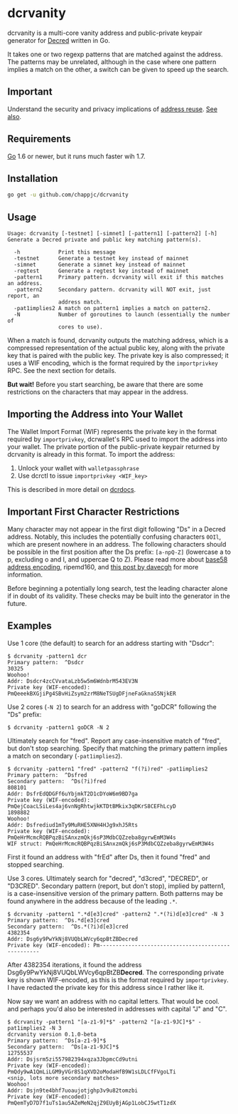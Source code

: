 dcrvanity
====

dcrvanity is a multi-core vanity address and public-private keypair generator
for [Decred](https://decred.org/) written in Go.

It takes one or two regexp patterns that are matched against the address.  The
patterns may be unrelated, although in the case where one pattern implies a
match on the other, a switch can be given to speed up the search.

## Important

Understand the security and privacy implications of [address reuse][1].  [See
also][2].

## Requirements

[Go](http://golang.org) 1.6 or newer, but it runs much faster wih 1.7.

## Installation

```bash
go get -u github.com/chappjc/dcrvanity
```

## Usage

```none
Usage: dcrvanity [-testnet] [-simnet] [-pattern1] [-pattern2] [-h]
Generate a Decred private and public key matching pattern(s).

  -h            Print this message
  -testnet      Generate a testnet key instead of mainnet
  -simnet       Generate a simnet key instead of mainnet
  -regtest      Generate a regtest key instead of mainnet
  -pattern1     Primary pattern. dcrvanity will exit if this matches an address.
  -pattern2     Secondary pattern. dcrvanity will NOT exit, just report, an
                address match.
  -pat1implies2 A match on pattern1 implies a match on pattern2.
  -N            Number of goroutines to launch (essentially the number of
                cores to use).
```

When a match is found, dcrvanity outputs the matching address, which is a
compressed representation of the actual public key, along with the private key
that is paired with the public key.  The private key is also compressed; it uses
a WIF encoding, which is the format required by the `importprivkey` RPC. See the
next section for details.

**But wait!**  Before you start searching, be aware that there are some restrictions
on the characters that may appear in the address.

## Importing the Address into Your Wallet

The Wallet Import Format (WIF) represents the private key in the format
required by `importprivkey`, dcrwallet's RPC used to import the address into
your wallet.  The private portion of the public-private keypair returned by
dcrvanity is already in this format. To import the address:

 1. Unlock your wallet with `walletpassphrase`
 1. Use dcrctl to issue `importprivkey <WIF_key>`

 This is described in more detail on [dcrdocs][3].

## Important First Character Restrictions

Many character may not appear in the first digit following "Ds" in a Decred
address. Notably, this includes the potentially confusing characters `0OIl`,
which are present nowhere in an address. The following characters should be
possible in the first position after the Ds prefix: `[a-npQ-Z]` (lowercase a to
p, excluding o and l, and uppercae Q to Z). Please read more about [base58
address encoding][4], ripemd160, and [this post by davecgh][5] for more
information.

Before beginning a potentially long search, test the leading character alone if
in doubt of its validity.  These checks may be built into the generator in the
future.

## Examples

Use 1 core (the default) to search for an address starting with "Dsdcr":

    $ dcrvanity -pattern1 dcr
    Primary pattern:  ^Dsdcr
    30325
    Woohoo!
    Addr: Dsdcr4zcCVvataLzb5w5m6WdnbrM543EV3N
    Private key (WIF-encoded):  PmQeeekBXGjiPg4SBvHiZsym2zrM8NeTSUgDFjneFaGknaS5NjkER

Use 2 cores (`-N 2`) to search for an address with "goDCR" following the "Ds"
prefix:

    $ dcrvanity -pattern1 goDCR -N 2

Ultimately search for "fred". Report any case-insensitive match of "fred", but
don't stop searching. Specify that matching the primary pattern implies a match
on secondary (`-pat1implies2`).

    $ dcrvanity -pattern1 "fred" -pattern2 "f(?i)red" -pat1implies2
    Primary pattern:  ^Dsfred
    Secondary pattern:  ^Ds(?i)fred
    808101
    Addr: DsfrEdQDGFf6uYbjmkT2D1cDYoW6m9BD7ga
    Private key (WIF-encoded): PmQejCoacLSiLes4aj6vnNgRhtwjkKTDtBMkix3qDKrS8CEFhLcyD
    1898882
    Woohoo!
    Addr: Dsfrediud1mTy9MuRHE5XNH4HJg9xhJ5Rts
    Private key (WIF-encoded): PmQeHrMcmcRQBPqzBiSAnxzmQkj6sP3MdbCQZzeba8gyrwEmM3W4s
    WIF struct: PmQeHrMcmcRQBPqzBiSAnxzmQkj6sP3MdbCQZzeba8gyrwEmM3W4s

First it found an address with "frEd" after Ds, then it found "fred" and
stopped searching.

Use 3 cores. Ultimately search for "decred", "d3cred", "DECRED", or "D3CRED".
Secondary pattern (report, but don't stop), implied by pattern1, is a
case-insensitive version of the primary pattern.  Both patterns may be found
anywhere in the address because of the leading `.*`.

    $ dcrvanity -pattern1 ".*d[e3]cred" -pattern2 ".*(?i)d[e3]cred" -N 3
    Primary pattern:  ^Ds.*d[e3]cred
    Secondary pattern:  ^Ds.*(?i)d[e3]cred
    4382354
    Addr: Dsg6y9PwYkNj8VUQbLWVcy6qpBtZBDecred
    Private key (WIF-encoded): Pm---------------------------------------------------

After 4382354 iterations, it found the address
Dsg6y9PwYkNj8VUQbLWVcy6qpBtZB**Decred**. The corresponding private key is
shown WIF-encoded, as this is the format required by `importprivkey`. I have
redacted the private key for this address since I rather like it.

Now say we want an address with no capital letters.  That would be cool.  and
perhaps you'd also be interested in addresses with capital "J" and "C".

    $ dcrvanity -pattern1 "[a-z1-9]*$" -pattern2 "[a-z1-9JC]*$" -pat1implies2 -N 3
    dcrvanity version 0.1.0-beta
    Primary pattern:  ^Ds[a-z1-9]*$
    Secondary pattern:  ^Ds[a-z1-9JC]*$
    12755537
    Addr: Dsjsrm5zi557982394xqza3JbpmcCd9utni
    Private key (WIF-encoded): PmQdy9wA1QmLiLGM9yVGr8S1qXVD2oModaHfB9W1sLDLCfFVgoLTi
    <snip, lots more secondary matches>
    Woohoo!
    Addr: Dsjn9te4bhf7uoaujotjghp3v9u82tomzbi
    Private key (WIF-encoded):  PmQemTyD7D7f1uTs1au5AZeMeN2qjZ9EUyBjAGp1LobCJ5wtT1zdX

 [1]: https://en.bitcoin.it/wiki/Address_reuse
 [2]: http://bitcoin.stackexchange.com/questions/20621/is-it-safe-to-reuse-a-bitcoin-address/42380#42380
 [3]: https://docs.decred.org/faq/wallets-and-seeds/#7-how-do-i-import-a-key-that-is-in-wallet-import-format-wif
 [4]: https://en.bitcoin.it/wiki/Base58Check_encoding
 [5]: https://forum.decred.org/threads/personalize-your-address-with-vanitygen.253/#post-3077

